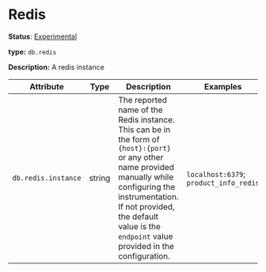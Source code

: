 # Redis

**Status**: [Experimental](../../../document-status.md)

**type:** `db.redis`

**Description:** A redis instance

<!-- semconv redis -->
| Attribute  | Type | Description  | Examples  | Required |
|---|---|---|---|---|
| `db.redis.instance` | string | The reported name of the Redis instance. This can be in the form of `{host}:{port}` or any other name provided manually while configuring the instrumentation. If not provided, the default value is the `endpoint` value provided in the configuration. | `localhost:6379`; `product_info_redis` | No |
<!-- endsemconv -->